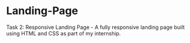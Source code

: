 # Landing-Page
Task 2: Responsive Landing Page - A fully responsive landing page built using HTML and CSS as part of my internship.
